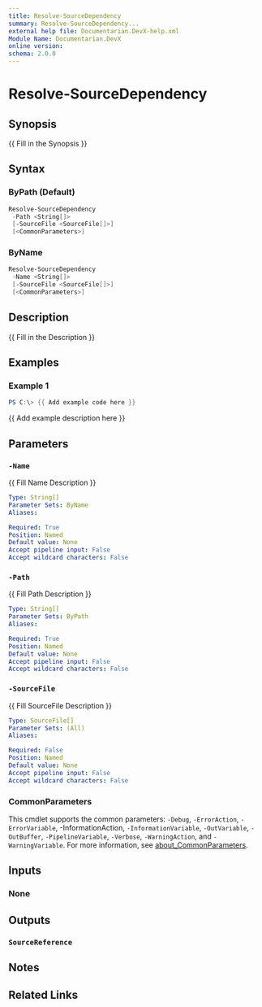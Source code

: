 ```yaml
---
title: Resolve-SourceDependency
summary: Resolve-SourceDependency...
external help file: Documentarian.DevX-help.xml
Module Name: Documentarian.DevX
online version:
schema: 2.0.0
---
```


# Resolve-SourceDependency

## Synopsis

{{ Fill in the Synopsis }}

## Syntax

### ByPath (Default)

```powershell
Resolve-SourceDependency
 -Path <String[]>
 [-SourceFile <SourceFile[]>]
 [<CommonParameters>]
```

### ByName

```powershell
Resolve-SourceDependency
 -Name <String[]>
 [-SourceFile <SourceFile[]>]
 [<CommonParameters>]
```

## Description

{{ Fill in the Description }}

## Examples

### Example 1

```powershell
PS C:\> {{ Add example code here }}
```

{{ Add example description here }}

## Parameters

### `-Name`

{{ Fill Name Description }}

```yaml
Type: String[]
Parameter Sets: ByName
Aliases:

Required: True
Position: Named
Default value: None
Accept pipeline input: False
Accept wildcard characters: False
```

### `-Path`

{{ Fill Path Description }}

```yaml
Type: String[]
Parameter Sets: ByPath
Aliases:

Required: True
Position: Named
Default value: None
Accept pipeline input: False
Accept wildcard characters: False
```

### `-SourceFile`

{{ Fill SourceFile Description }}

```yaml
Type: SourceFile[]
Parameter Sets: (All)
Aliases:

Required: False
Position: Named
Default value: None
Accept pipeline input: False
Accept wildcard characters: False
```

### CommonParameters

This cmdlet supports the common parameters: `-Debug`, `-ErrorAction`, `-ErrorVariable`,
-InformationAction, `-InformationVariable`, `-OutVariable`, `-OutBuffer`, `-PipelineVariable`,
`-Verbose`, `-WarningAction`, and `-WarningVariable`. For more information, see
[about_CommonParameters](http://go.microsoft.com/fwlink/?LinkID=113216).

## Inputs

### None

## Outputs

### `SourceReference`

## Notes

## Related Links
